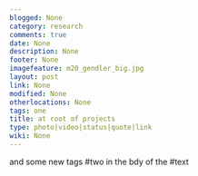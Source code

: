 ```yaml
---
blogged: None
category: research
comments: true
date: None
description: None
footer: None
imagefeature: m20_gendler_big.jpg
layout: post
link: None
modified: None
otherlocations: None
tags: one
title: at root of projects
type: photo|video|status|quote|link
wiki: None
---
```





and some new tags #two in the bdy of the #text